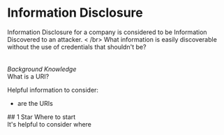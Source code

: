 # Information Disclosure
Information Disclosure for a company is considered to be Information Discovered to an attacker. < /br>
What information is easily discoverable without the use of credentials that shouldn't be? </br>
</br>
</br>
*Background Knowledge* </br>
What is a URI?

Helpful information to consider:</br>
<ul>
<li> are the URIs 
</ul>
## 1 Star
Where to start</br>
It's helpful to consider where 
